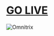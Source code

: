 # <a href="https://omnitrix-alienforce.netlify.app/" target="_blank">GO LIVE</a>

![Omnitrix](https://github.com/prankush-tech/Omnitrix/assets/76916192/0600c8db-0b6f-401c-89ab-f656fcde0d51)
